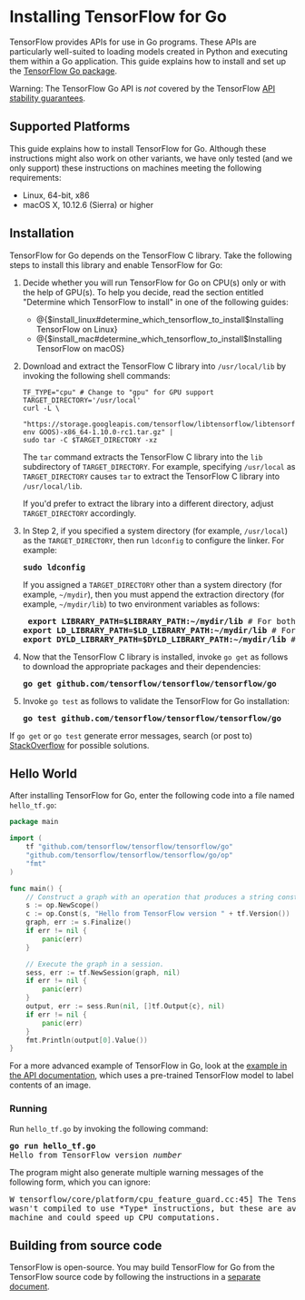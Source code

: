 # Installing TensorFlow for Go

TensorFlow provides APIs for use in Go programs. These APIs are particularly
well-suited to loading models created in Python and executing them within
a Go application. This guide explains how to install and set up the
[TensorFlow Go package](https://godoc.org/github.com/tensorflow/tensorflow/tensorflow/go).

Warning: The TensorFlow Go API is *not* covered by the TensorFlow
[API stability guarantees](../guide/version_semantics.md).


## Supported Platforms

This guide explains how to install TensorFlow for Go.  Although these
instructions might also work on other variants, we have only tested
(and we only support) these instructions on machines meeting the
following requirements:

  * Linux, 64-bit, x86
  * macOS X, 10.12.6 (Sierra) or higher


## Installation

TensorFlow for Go depends on the TensorFlow C library. Take the following
steps to install this library and enable TensorFlow for Go:

  1. Decide whether you will run TensorFlow for Go on CPU(s) only or with
     the help of GPU(s). To help you decide, read the section entitled
     "Determine which TensorFlow to install" in one of the following guides:

     * @{$install_linux#determine_which_tensorflow_to_install$Installing TensorFlow on Linux}
     * @{$install_mac#determine_which_tensorflow_to_install$Installing TensorFlow on macOS}

  2. Download and extract the TensorFlow C library into `/usr/local/lib` by
     invoking the following shell commands:

         TF_TYPE="cpu" # Change to "gpu" for GPU support
         TARGET_DIRECTORY='/usr/local'
         curl -L \
           "https://storage.googleapis.com/tensorflow/libtensorflow/libtensorflow-${TF_TYPE}-$(go env GOOS)-x86_64-1.10.0-rc1.tar.gz" |
         sudo tar -C $TARGET_DIRECTORY -xz

     The `tar` command extracts the TensorFlow C library into the `lib`
     subdirectory of `TARGET_DIRECTORY`. For example, specifying `/usr/local`
     as `TARGET_DIRECTORY` causes `tar` to extract the TensorFlow C library
     into `/usr/local/lib`.

     If you'd prefer to extract the library into a different directory,
     adjust `TARGET_DIRECTORY` accordingly.

  3. In Step 2, if you specified a system directory (for example, `/usr/local`)
     as the `TARGET_DIRECTORY`, then run `ldconfig` to configure the linker.
     For example:

     <pre><b>sudo ldconfig</b></pre>

     If you assigned a `TARGET_DIRECTORY` other than a system
     directory (for example, `~/mydir`), then you must append the extraction
     directory (for example, `~/mydir/lib`) to two environment variables
     as follows:

     <pre> <b>export LIBRARY_PATH=$LIBRARY_PATH:~/mydir/lib</b> # For both Linux and macOS X
     <b>export LD_LIBRARY_PATH=$LD_LIBRARY_PATH:~/mydir/lib</b> # For Linux only
     <b>export DYLD_LIBRARY_PATH=$DYLD_LIBRARY_PATH:~/mydir/lib</b> # For macOS X only</pre>

  4. Now that the TensorFlow C library is installed, invoke `go get` as follows
     to download the appropriate packages and their dependencies:

     <pre><b>go get github.com/tensorflow/tensorflow/tensorflow/go</b></pre>

  5. Invoke `go test` as follows to validate the TensorFlow for Go
     installation:

     <pre><b>go test github.com/tensorflow/tensorflow/tensorflow/go</b></pre>

If `go get` or `go test` generate error messages, search (or post to)
[StackOverflow](http://www.stackoverflow.com/questions/tagged/tensorflow)
for possible solutions.


## Hello World

After installing TensorFlow for Go, enter the following code into a
file named `hello_tf.go`:

```go
package main

import (
	tf "github.com/tensorflow/tensorflow/tensorflow/go"
	"github.com/tensorflow/tensorflow/tensorflow/go/op"
	"fmt"
)

func main() {
	// Construct a graph with an operation that produces a string constant.
	s := op.NewScope()
	c := op.Const(s, "Hello from TensorFlow version " + tf.Version())
	graph, err := s.Finalize()
	if err != nil {
		panic(err)
	}

	// Execute the graph in a session.
	sess, err := tf.NewSession(graph, nil)
	if err != nil {
		panic(err)
	}
	output, err := sess.Run(nil, []tf.Output{c}, nil)
	if err != nil {
		panic(err)
	}
	fmt.Println(output[0].Value())
}
```

For a more advanced example of TensorFlow in Go, look at the
[example in the API documentation](https://godoc.org/github.com/tensorflow/tensorflow/tensorflow/go#ex-package),
which uses a pre-trained TensorFlow model to label contents of an image.


### Running

Run `hello_tf.go` by invoking the following command:

<pre><b>go run hello_tf.go</b>
Hello from TensorFlow version <i>number</i></pre>

The program might also generate multiple warning messages of the
following form, which you can ignore:

<pre>W tensorflow/core/platform/cpu_feature_guard.cc:45] The TensorFlow library
wasn't compiled to use *Type* instructions, but these are available on your
machine and could speed up CPU computations.</pre>


## Building from source code

TensorFlow is open-source. You may build TensorFlow for Go from the
TensorFlow source code by following the instructions in a
[separate document](https://github.com/tensorflow/tensorflow/blob/master/tensorflow/go/README.md).
